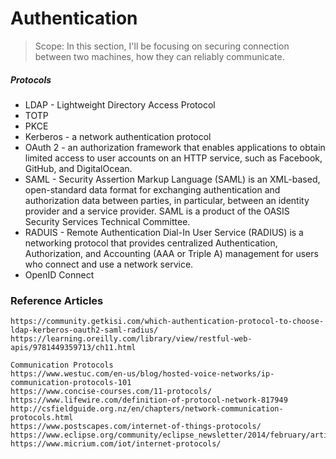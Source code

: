 # Authentication

> Scope: In this section, I'll be focusing on securing connection between two machines, how they can reliably communicate.

##### Protocols

* LDAP - Lightweight Directory Access Protocol
* TOTP
* PKCE
* Kerberos - a network authentication protocol
* OAuth 2 - an authorization framework that enables applications to obtain limited access to user accounts on an HTTP service, such as Facebook, GitHub, and DigitalOcean.
* SAML - Security Assertion Markup Language (SAML) is an XML-based, open-standard data format for exchanging authentication and authorization data between parties, in particular, between an identity provider and a service provider. SAML is a product of the OASIS Security Services Technical Committee.
* RADUIS - Remote Authentication Dial-In User Service (RADIUS) is a networking protocol that provides centralized Authentication, Authorization, and Accounting (AAA or Triple A) management for users who connect and use a network service.
* OpenID Connect

### Reference Articles

```
https://community.getkisi.com/which-authentication-protocol-to-choose-ldap-kerberos-oauth2-saml-radius/
https://learning.oreilly.com/library/view/restful-web-apis/9781449359713/ch11.html

Communication Protocols
https://www.westuc.com/en-us/blog/hosted-voice-networks/ip-communication-protocols-101
https://www.concise-courses.com/11-protocols/
https://www.lifewire.com/definition-of-protocol-network-817949
http://csfieldguide.org.nz/en/chapters/network-communication-protocols.html
https://www.postscapes.com/internet-of-things-protocols/
https://www.eclipse.org/community/eclipse_newsletter/2014/february/article2.php
https://www.micrium.com/iot/internet-protocols/
```

